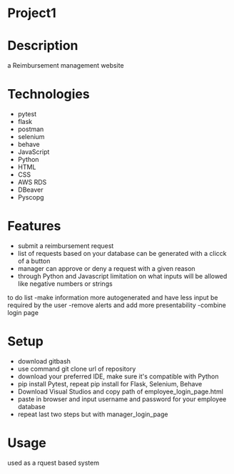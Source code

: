 # Project1
# Description
a Reimbursement management website
# Technologies
- pytest
- flask
- postman
- selenium
- behave
- JavaScript
- Python
- HTML
- CSS
- AWS RDS
- DBeaver
- Pyscopg

# Features
- submit a reimbursement request
- list of requests based on your database can be generated with a clicck of a button
- manager can approve or deny a request with a given reason
- through Python and Javascript limitation on what inputs will be allowed like negative numbers or strings

to do list
-make information more autogenerated and have less input be required by the user
-remove alerts and add more presentability
-combine login page

# Setup
- download gitbash
- use command git clone url of repository
- download your preferred IDE, make sure it's compatible with Python
- pip install Pytest, repeat pip install for Flask, Selenium, Behave
- Download Visual Studios and copy path of employee_login_page.html
- paste in browser and input username and password for your employee database
- repeat last two steps but with manager_login_page

# Usage
used as a rquest based system

